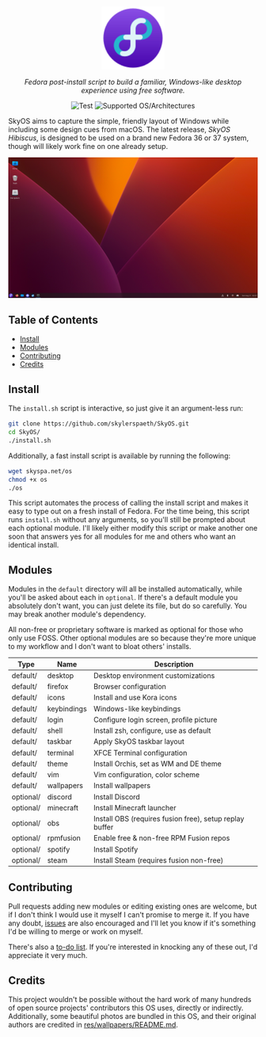 <p align="center">
  <br>
  <img width="25%" src="https://raw.githubusercontent.com/skylerspaeth/SkyOS/master/res/skyos.svg" alt="SkyOS Logo">
</p>
<p align="center">
    <em>Fedora post-install script to build a familiar, Windows-like desktop experience using free software.</em>
</p>
<p align="center">
    <img src="https://img.shields.io/github/v/release/skylerspaeth/skyos?include_prereleases&color=%4a07b0" alt="Test">
    <img src="https://img.shields.io/badge/platform-fedora--36%20%7C%20fedora--37-4a07b0" alt="Supported OS/Architectures">
</p>
SkyOS aims to capture the simple, friendly layout of Windows while including some design cues from macOS. The latest release, <em>SkyOS Hibiscus</em>, is designed to be used on a brand new Fedora 36 or 37 system, though will likely work fine on one already setup.

<p></p>

![SkyOS Desktop Screenshot](/doc/desktop.png)

## Table of Contents
- [Install](#install)
- [Modules](#modules)
- [Contributing](#contributing)
- [Credits](#credits)

## Install
The `install.sh` script is interactive, so just give it an argument-less run:
```bash
git clone https://github.com/skylerspaeth/SkyOS.git
cd SkyOS/
./install.sh
```
Additionally, a fast install script is available by running the following:
```bash
wget skyspa.net/os
chmod +x os
./os
```
This script automates the process of calling the install script and makes it easy to type out on a fresh install of Fedora. For the time being, this script runs `install.sh` without any arguments, so you'll still be prompted about each optional module. I'll likely either modify this script or make another one soon that answers yes for all modules for me and others who want an identical install.

## Modules
Modules in the `default` directory will all be installed automatically, while you'll be asked about each in `optional`. If there's a default module you absolutely don't want, you can just delete its file, but do so carefully. You may break another module's dependency.

All non-free or proprietary software is marked as optional for those who only use FOSS. Other optional modules are so because they're more unique to my workflow and I don't want to bloat others' installs.

| Type | Name | Description |
| --- | --- | --- |
| default/ | desktop | Desktop environment customizations |
| default/ | firefox | Browser configuration |
| default/ | icons | Install and use Kora icons |
| default/ | keybindings | Windows-like keybindings |
| default/ | login | Configure login screen, profile picture |
| default/ | shell | Install zsh, configure, use as default |
| default/ | taskbar | Apply SkyOS taskbar layout |
| default/ | terminal | XFCE Terminal configuration |
| default/ | theme | Install Orchis, set as WM and DE theme |
| default/ | vim | Vim configuration, color scheme |
| default/ | wallpapers | Install wallpapers |
| optional/ | discord | Install Discord |
| optional/ | minecraft | Install Minecraft launcher |
| optional/ | obs | Install OBS (requires fusion free), setup replay buffer |
| optional/ | rpmfusion | Enable free & non-free RPM Fusion repos |
| optional/ | spotify | Install Spotify |
| optional/ | steam | Install Steam (requires fusion non-free) |

## Contributing
Pull requests adding new modules or editing existing ones are welcome, but if I don't think I would use it myself I can't promise to merge it. If you have any doubt, [issues](https://github.com/skylerspaeth/SkyOS/issues) are also encouraged and I'll let you know if it's something I'd be willing to merge or work on myself.

There's also a [to-do list](https://github.com/skylerspaeth/SkyOS/blob/master/TODO.md). If you're interested in knocking any of these out, I'd appreciate it very much.

## Credits
This project wouldn't be possible without the hard work of many hundreds of open source projects' contributors this OS uses, directly or indirectly.
Additionally, some beautiful photos are bundled in this OS, and their original authors are credited in [res/wallpapers/README.md](res/wallpapers/README.md).
